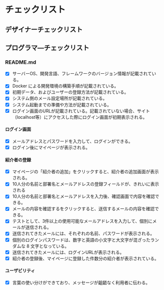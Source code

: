 # チェックリスト

## デザイナーチェックリスト



## プログラマ―チェックリスト
### README.md
- [X] サーバーOS、開発言語、フレームワークのバージョン情報が記載されている。
- [X] Docker による開発環境の構築手順が記載されている。
- [X] 初期データ、およびユーザーの登録方法が記載されている。
- [X] システム側のメール設定場所が記載されている。
- [X] システム起動までの準備や方法が記載されている。
- [X] ログイン画面のURLが記載されている。記載されていない場合、サイト（localhost等）にアクセスした際にログイン画面が初期表示される。
#### ログイン画面
- [X] メールアドレスとパスワードを入力して、ログインができる。
- [X] ログイン後にマイページが表示される。
#### 紹介者の登録
- [X] マイページの「紹介者の追加」をクリックすると、紹介者の追加画面が表示される。
- [X] 10人分の名前と部署名とメールアドレスの登録フィールドが、きれいに表示される
- [X] 10人分の名前と部署名とメールアドレスを入力後、確認画面で内容を確認できる。
- [X] メールの内容を確認するをクリックすると、送信するメールの内容を確認できる。
- [X] テストとして、3件以上の使用可能なメールアドレスを入力して、個別にメールが送信される。
- [X] 送信されてきたメールには、それぞれの名前、パスワードが表示される。
- [X] 個別のログインパスワードは、数字と英語の小文字と大文字が混ざったランダムな 8 文字となっている。
- [X] 送信されてきたメールには、ログインURLが表示される。
- [X] 紹介者の登録後、マイページに登録した件数分の紹介者が表示されている。
#### ユーザビリティ
- [X] 言葉の使い分けができており、メッセージが齟齬なく利用者に伝わる。
